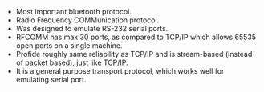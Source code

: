 * Most important bluetooth protocol.
* Radio Frequency COMMunication protocol.
* Was designed to emulate RS-232 serial ports.
* RFCOMM has max 30 ports, as compared to TCP/IP which allows 65535 open ports on a single machine.
* Profide roughly same reliability as TCP/IP and is stream-based (instead of packet based), just like TCP/IP.
* It is a general purpose transport protocol, which works well for emulating serial port.
